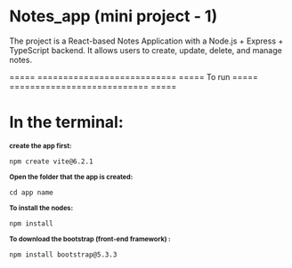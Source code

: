 # Notes_app (mini project - 1)
 

The project is a React-based Notes Application with a Node.js + Express + TypeScript backend. It allows users to create, update, delete, and manage notes.

===== =========================== ===== To run ===== =========================== ===== 

# In the terminal:

<small><strong>create the app first: </strong></small>
```
npm create vite@6.2.1
```
<small><strong> Open the folder that the app is created: </strong></small>
```
cd app name
```
<small><strong> To install the nodes: </strong></small>
```
npm install
```
<small><strong>To download the bootstrap (front-end framework) : </strong></small>
```
npm install bootstrap@5.3.3
```
